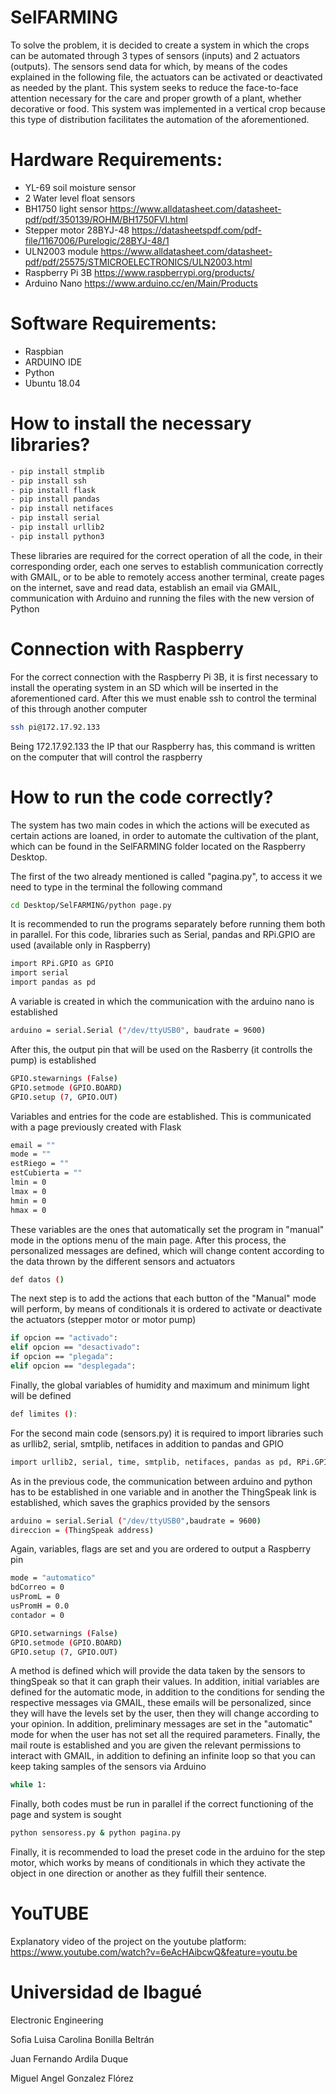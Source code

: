 # SelFARMING
To solve the problem, it is decided to create a system in which the crops can be automated through 3 types of sensors (inputs) and 2 actuators (outputs). The sensors send data for which, by means of the codes explained in the following file, the actuators can be activated or deactivated as needed by the plant. This system seeks to reduce the face-to-face attention necessary for the care and proper growth of a plant, whether decorative or food. This system was implemented in a vertical crop because this type of distribution facilitates the automation of the aforementioned.

# Hardware Requirements:
- YL-69 soil moisture sensor
- 2 Water level float sensors
- BH1750 light sensor https://www.alldatasheet.com/datasheet-pdf/pdf/350139/ROHM/BH1750FVI.html
- Stepper motor 28BYJ-48 https://datasheetspdf.com/pdf-file/1167006/Purelogic/28BYJ-48/1
- ULN2003 module https://www.alldatasheet.com/datasheet-pdf/pdf/25575/STMICROELECTRONICS/ULN2003.html
- Raspberry Pi 3B https://www.raspberrypi.org/products/
- Arduino Nano https://www.arduino.cc/en/Main/Products

# Software Requirements:
- Raspbian
- ARDUINO IDE
- Python
- Ubuntu 18.04

# How to install the necessary libraries?
```sh
- pip install stmplib
- pip install ssh
- pip install flask
- pip install pandas
- pip install netifaces
- pip install serial
- pip install urllib2
- pip install python3
```
These libraries are required for the correct operation of all the code, in their corresponding order, each one serves to establish communication correctly with GMAIL, or to be able to remotely access another terminal, create pages on the internet, save and read data, establish an email via GMAIL, communication with Arduino and running the files with the new version of Python

# Connection with Raspberry
For the correct connection with the Raspberry Pi 3B, it is first necessary to install the operating system in an SD which will be inserted in the aforementioned card. After this we must enable ssh to control the terminal of this through another computer
```sh
ssh pi@172.17.92.133
```
Being 172.17.92.133 the IP that our Raspberry has, this command is written on the computer that will control the raspberry

# How to run the code correctly?

The system has two main codes in which the actions will be executed as certain actions are loaned, in order to automate the cultivation of the plant, which can be found in the SelFARMING folder located on the Raspberry Desktop.

The first of the two already mentioned is called "pagina.py", to access it we need to type in the terminal the following command
```sh
cd Desktop/SelFARMING/python page.py
```
It is recommended to run the programs separately before running them both in parallel. For this code, libraries such as Serial, pandas and RPi.GPIO are used (available only in Raspberry)
```sh
import RPi.GPIO as GPIO
import serial
import pandas as pd
```
A variable is created in which the communication with the arduino nano is established
```sh
arduino = serial.Serial ("/dev/ttyUSB0", baudrate = 9600)
```
After this, the output pin that will be used on the Rasberry (it controlls the pump) is established
```sh
GPIO.stewarnings (False)
GPIO.setmode (GPIO.BOARD)
GPIO.setup (7, GPIO.OUT)
```
Variables and entries for the code are established. This is communicated with a page previously created with Flask
```sh
email = ""
mode = ""
estRiego = ""
estCubierta = ""
lmin = 0
lmax = 0
hmin = 0
hmax = 0
```
These variables are the ones that automatically set the program in "manual" mode in the options menu of the main page. After this process, the personalized messages are defined, which will change content according to the data thrown by the different sensors and actuators
```sh
def datos ()
```
The next step is to add the actions that each button of the "Manual" mode will perform, by means of conditionals it is ordered to activate or deactivate the actuators (stepper motor or motor pump)
```sh
if opcion == "activado":
elif opcion == "desactivado":
if opcion == "plegada":
elif opcion == "desplegada":
```
Finally, the global variables of humidity and maximum and minimum light will be defined
```sh
def limites ():
```
For the second main code (sensors.py) it is required to import libraries such as urllib2, serial, smtplib, netifaces in addition to pandas and GPIO
```sh
import urllib2, serial, time, smtplib, netifaces, pandas as pd, RPi.GPIO as GPIO
```
As in the previous code, the communication between arduino and python has to be established in one variable and in another the ThingSpeak link is established, which saves the graphics provided by the sensors
```sh
arduino = serial.Serial ("/dev/ttyUSB0",baudrate = 9600)
direccion = (ThingSpeak address)
```
Again, variables, flags are set and you are ordered to output a Raspberry pin
```sh
mode = "automatico"
bdCorreo = 0
usPromL = 0
usPromH = 0.0
contador = 0

GPIO.setwarnings (False)
GPIO.setmode (GPIO.BOARD)
GPIO.setup (7, GPIO.OUT)
```
A method is defined which will provide the data taken by the sensors to thingSpeak so that it can graph their values. In addition, initial variables are defined for the automatic mode, in addition to the conditions for sending the respective messages via GMAIL, these emails will be personalized, since they will have the levels set by the user, then they will change according to your opinion. In addition, preliminary messages are set in the "automatic" mode for when the user has not set all the required parameters.
Finally, the mail route is established and you are given the relevant permissions to interact with GMAIL, in addition to defining an infinite loop so that you can keep taking samples of the sensors via Arduino
```sh
while 1:
```
Finally, both codes must be run in parallel if the correct functioning of the page and system is sought
```sh
python sensoress.py & python pagina.py
```
Finally, it is recommended to load the preset code in the arduino for the step motor, which works by means of conditionals in which they activate the object in one direction or another as they fulfill their sentence.

# YouTUBE

Explanatory video of the project on the youtube platform: https://www.youtube.com/watch?v=6eAcHAibcwQ&feature=youtu.be 

# Universidad de Ibagué

Electronic Engineering

Sofia Luisa Carolina Bonilla Beltrán

Juan Fernando Ardila Duque

Miguel Angel Gonzalez Flórez
